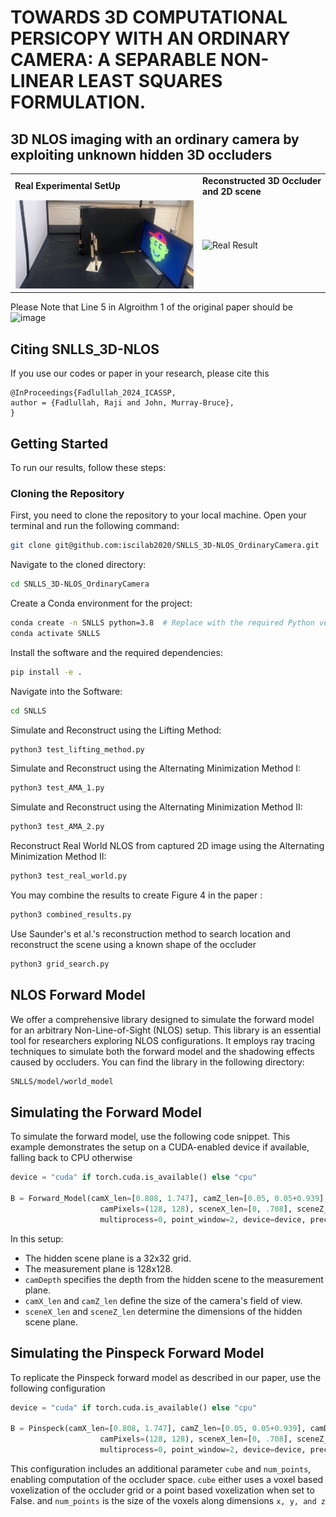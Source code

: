 # TOWARDS 3D COMPUTATIONAL PERSICOPY WITH AN ORDINARY CAMERA: A SEPARABLE NON-LINEAR LEAST SQUARES FORMULATION.
## 3D NLOS imaging with an ordinary camera by exploiting unknown hidden 3D occluders

<table>
  <!-- Titles -->
  <tr>
    <td><b>Real Experimental SetUp</b></td>
    <td><b>Reconstructed 3D Occluder and 2D scene</b></td>
  </tr>
  <!-- Content -->
  <tr>
    <!-- Image -->
    <td>
      <img src="SNLLS/data/real_setup.jpg" alt="Real Setup" width="500"/>
    </td>
    <!-- GIF -->
    <td>
      <img src="SNLLS/results/real_results.gif" alt="Real Result" width="500"/>
    </td>
  </tr>
</table>

Please Note that Line 5 in Algroithm 1 of the original paper should be 
<img width="305" alt="image" src="https://github.com/iscilab2020/SNLLS_3D-NLOS_OrdinaryCamera/assets/58338603/650bd233-bb12-42e2-a067-9a55828076b0">

## Citing SNLLS_3D-NLOS
If you use our codes or paper in your research, please cite this
```
@InProceedings{Fadlullah_2024_ICASSP,
author = {Fadlullah, Raji and John, Murray-Bruce},
}
```
## Getting Started

To run our results, follow these steps:

### Cloning the Repository

First, you need to clone the repository to your local machine. Open your terminal and run the following command:

```bash
git clone git@github.com:iscilab2020/SNLLS_3D-NLOS_OrdinaryCamera.git
```
Navigate to the cloned directory:

```bash
cd SNLLS_3D-NLOS_OrdinaryCamera
```

Create a Conda environment for the project:

```bash
conda create -n SNLLS python=3.8  # Replace with the required Python version
conda activate SNLLS
```
Install the software and the required dependencies:
```bash
pip install -e . 
```
Navigate into the Software:
```bash
cd SNLLS
```
Simulate and Reconstruct using the Lifting Method:
```bash
python3 test_lifting_method.py
```
Simulate and Reconstruct using the Alternating Minimization Method I:
```bash
python3 test_AMA_1.py
```
Simulate and Reconstruct using the Alternating Minimization Method II:
```bash
python3 test_AMA_2.py
```
Reconstruct Real World NLOS from captured 2D image using the Alternating Minimization Method II:
```bash
python3 test_real_world.py
```
You may combine the results to create Figure 4 in the paper :
```bash
python3 combined_results.py
```
Use Saunder's et al.'s reconstruction method to search location and reconstruct the scene using a known shape of the occluder
```bash
python3 grid_search.py
```
## NLOS Forward Model
We offer a comprehensive library designed to simulate the forward model for an arbitrary Non-Line-of-Sight (NLOS) setup. This library is an essential tool for researchers exploring NLOS configurations. It employs ray tracing techniques to simulate both the forward model and the shadowing effects caused by occluders. You can find the library in the following directory:
```bash
SNLLS/model/world_model
```
## Simulating the Forward Model

To simulate the forward model, use the following code snippet. This example demonstrates the setup on a CUDA-enabled device if available, falling back to CPU otherwise
```python
device = "cuda" if torch.cuda.is_available() else "cpu"

B = Forward_Model(camX_len=[0.808, 1.747], camZ_len=[0.05, 0.05+0.939], camDepth= 1.076, sceneDepth=0, scenePixels=(32, 32), 
                    camPixels=(128, 128), sceneX_len=[0, .708], sceneZ_len=[0.03, 0.436], occluders=None,
                    multiprocess=0, point_window=2, device=device, precision=32)
```
In this setup:

- The hidden scene plane is a 32x32 grid.
- The measurement plane is 128x128.
- `camDepth` specifies the depth from the hidden scene to the measurement plane.
- `camX_len` and `camZ_len` define the size of the camera's field of view.
- `sceneX_len` and `sceneZ_len` determine the dimensions of the hidden scene plane.

## Simulating the Pinspeck Forward Model

To replicate the Pinspeck forward model as described in our paper, use the following configuration
```python
device = "cuda" if torch.cuda.is_available() else "cpu"

B = Pinspeck(camX_len=[0.808, 1.747], camZ_len=[0.05, 0.05+0.939], camDepth= 1.076, sceneDepth=0, scenePixels=(32, 32), 
                    camPixels=(128, 128), sceneX_len=[0, .708], sceneZ_len=[0.03, 0.436], occluders=None,
                    multiprocess=0, point_window=2, device=device, precision=32, cube = True, num_points=[10, 3,10])
```
This configuration includes an additional parameter `cube` and `num_points`, enabling computation of the occluder space. `cube` either uses a voxel based voxelization of the occluder grid or a point based voxelization when set to False. and `num_points` is the size of the voxels along dimensions `x, y, and z`
 






